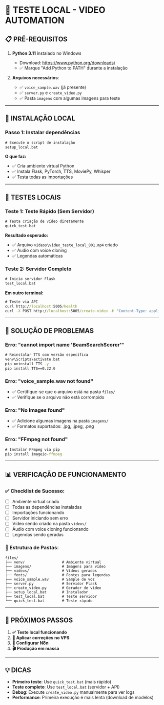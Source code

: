 # 🧪 TESTE LOCAL - VIDEO AUTOMATION

## 📋 **PRÉ-REQUISITOS**

1. **Python 3.11** instalado no Windows
   - Download: https://www.python.org/downloads/
   - ✅ Marque "Add Python to PATH" durante a instalação

2. **Arquivos necessários**:
   - ✅ `voice_sample.wav` (já presente)
   - ✅ `server.py` e `create_video.py`
   - ✅ Pasta `imagens` com algumas imagens para teste

---

## 🚀 **INSTALAÇÃO LOCAL**

### **Passo 1: Instalar dependências**
```cmd
# Execute o script de instalação
setup_local.bat
```

**O que faz:**
- ✅ Cria ambiente virtual Python
- ✅ Instala Flask, PyTorch, TTS, MoviePy, Whisper
- ✅ Testa todas as importações

---

## 🧪 **TESTES LOCAIS**

### **Teste 1: Teste Rápido (Sem Servidor)**
```cmd
# Testa criação de vídeo diretamente
quick_test.bat
```

**Resultado esperado:**
- ✅ Arquivo `videos\video_teste_local_001.mp4` criado
- ✅ Áudio com voice cloning
- ✅ Legendas automáticas

### **Teste 2: Servidor Completo**
```cmd
# Inicia servidor Flask
test_local.bat
```

**Em outro terminal:**
```cmd
# Teste via API
curl http://localhost:5005/health
curl -X POST http://localhost:5005/create-video -H "Content-Type: application/json" -d "{\"id\": \"teste_api\", \"text\": \"Teste via API local\"}"
```

---

## 🔧 **SOLUÇÃO DE PROBLEMAS**

### **Erro: "cannot import name 'BeamSearchScorer'"**
```cmd
# Reinstalar TTS com versão específica
venv\Scripts\activate.bat
pip uninstall TTS -y
pip install TTS==0.22.0
```

### **Erro: "voice_sample.wav not found"**
- ✅ Certifique-se que o arquivo está na pasta `files/`
- ✅ Verifique se o arquivo não está corrompido

### **Erro: "No images found"**
- ✅ Adicione algumas imagens na pasta `imagens/`
- ✅ Formatos suportados: .jpg, .jpeg, .png

### **Erro: "FFmpeg not found"**
```cmd
# Instalar FFmpeg via pip
pip install imageio-ffmpeg
```

---

## 📊 **VERIFICAÇÃO DE FUNCIONAMENTO**

### **✅ Checklist de Sucesso:**
- [ ] Ambiente virtual criado
- [ ] Todas as dependências instaladas
- [ ] Importações funcionando
- [ ] Servidor iniciando sem erro
- [ ] Vídeo sendo criado na pasta `videos/`
- [ ] Áudio com voice cloning funcionando
- [ ] Legendas sendo geradas

### **📁 Estrutura de Pastas:**
```
files/
├── venv/                 # Ambiente virtual
├── imagens/              # Imagens para vídeo
├── videos/               # Vídeos gerados
├── fonts/                # Fontes para legendas
├── voice_sample.wav      # Sample de voz
├── server.py             # Servidor Flask
├── create_video.py       # Gerador de vídeo
├── setup_local.bat       # Instalador
├── test_local.bat        # Teste servidor
└── quick_test.bat        # Teste rápido
```

---

## 🎯 **PRÓXIMOS PASSOS**

1. **✅ Teste local funcionando**
2. **🚀 Aplicar correções no VPS**
3. **📡 Configurar N8n**
4. **🎬 Produção em massa**

---

## 💡 **DICAS**

- **Primeiro teste**: Use `quick_test.bat` (mais rápido)
- **Teste completo**: Use `test_local.bat` (servidor + API)
- **Debug**: Execute `create_video.py` manualmente para ver logs
- **Performance**: Primeira execução é mais lenta (download de modelos)
